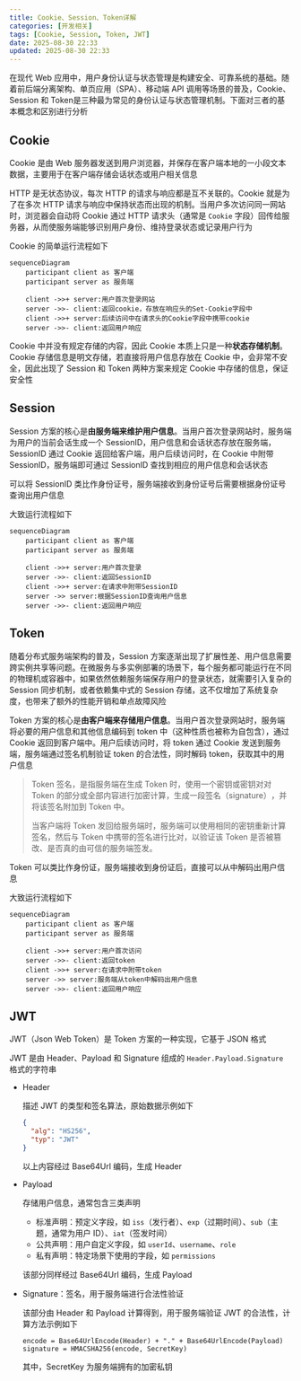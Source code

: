 ```yaml
---
title: Cookie、Session、Token详解
categories: [开发相关]
tags: [Cookie, Session, Token, JWT]
date: 2025-08-30 22:33
updated: 2025-08-30 22:33
---
```


在现代 Web 应用中，用户身份认证与状态管理是构建安全、可靠系统的基础。随着前后端分离架构、单页应用（SPA）、移动端 API 调用等场景的普及，​​Cookie、Session 和 Token​​ 是三种最为常见的身份认证与状态管理机制。下面对三者的基本概念和区别进行分析

## Cookie

Cookie​ 是由 ​​Web 服务器发送到用户浏览器​​，并保存在客户端本地的一小段​文本数据​，主要用于在​客户端存储会话状态或用户相关信息​​

HTTP 是无状态协议，每次 HTTP 的请求与响应都是互不关联的。Cookie 就是为了在多次 HTTP 请求与响应中保持状态而出现的机制。当用户多次访问同一网站时，浏览器会自动将 Cookie 通过 HTTP 请求头（通常是 `Cookie` 字段）​​回传给服务器​​，从而使服务端能够识别用户身份、维持登录状态或记录用户行为

Cookie 的简单运行流程如下

```mermaid
sequenceDiagram
    participant client as 客户端
    participant server as 服务端
    
    client ->>+ server:用户首次登录网站
    server ->>- client:返回cookie，存放在响应头的Set-Cookie字段中
    client ->>+ server:后续访问中在请求头的Cookie字段中携带cookie
    server ->>- client:返回用户响应
```

Cookie 中并没有规定存储的内容，因此 Cookie 本质上只是一种**状态存储机制**。Cookie 存储信息是明文存储，若直接将用户信息存放在 Cookie 中，会非常不安全，因此出现了 Session 和 Token 两种方案来规定 Cookie 中存储的信息，保证安全性

## Session

Session 方案的核心是**由服务端来维护用户信息**。当用户首次登录网站时，服务端为用户的当前会话生成一个 SessionID，用户信息和会话状态存放在服务端，SessionID 通过 Cookie 返回给客户端，用户后续访问时，在 Cookie 中附带 SessionID，服务端即可通过 SessionID 查找到相应的用户信息和会话状态

可以将 SessionID 类比作身份证号，服务端接收到身份证号后需要根据身份证号查询出用户信息

大致运行流程如下

```mermaid
sequenceDiagram
    participant client as 客户端
    participant server as 服务端
    
    client ->>+ server:用户首次登录
    server ->>- client:返回SessionID
    client ->>+ server:在请求中附带SessionID
    server ->> server:根据SessionID查询用户信息
    server ->>- client:返回用户响应
```

## Token

随着分布式服务端架构的普及，Session 方案逐渐出现了扩展性差、用户信息需要跨实例共享等问题。在微服务与多实例部署的场景下，每个服务都可能运行在不同的物理机或容器中，如果依然依赖服务端保存用户的登录状态，就需要引入复杂的 Session 同步机制，或者依赖集中式的 Session 存储，这不仅增加了系统复杂度，也带来了额外的性能开销和单点故障风险

Token 方案的核心是**由客户端来存储用户信息**。当用户首次登录网站时，服务端将必要的用户信息和其他信息编码到 token 中（这种性质也被称为自包含），通过 Cookie 返回到客户端中。用户后续访问时，将 token 通过 Cookie 发送到服务端，服务端通过签名机制验证 token 的合法性，同时解码 token，获取其中的用户信息

> Token 签名，是指服务端在生成 Token 时，使用一个密钥或密钥对​​对 Token 的部分或全部内容进行加密计算，生成一段​签名（signature）​​，并将该签名附加到 Token 中。
>
> 当客户端将 Token 发回给服务端时，服务端可以使用相同的密钥重新计算签名，然后与 Token 中携带的签名进行比对，以验证该 Token 是否被篡改、是否真的由可信的服务端签发。

Token 可以类比作身份证，服务端接收到身份证后，直接可以从中解码出用户信息

大致运行流程如下

```mermaid
sequenceDiagram
    participant client as 客户端
    participant server as 服务端
    
    client ->>+ server:用户首次访问
    server ->>- client:返回token
    client ->>+ server:在请求中附带token
    server ->> server:服务端从token中解码出用户信息
    server ->>- client:返回用户响应
```

## JWT

JWT（Json Web Token）是 Token 方案的一种实现，它基于 JSON 格式

JWT 是由 Header、Payload 和 Signature 组成的 `Header.Payload.Signature` 格式的字符串

- Header

    描述 JWT 的类型和签名算法，原始数据示例如下

    ```json
    { 
      "alg": "HS256", 
      "typ": "JWT"
    }
    ```

    以上内容经过 Base64Url 编码，生成 Header

- Payload

    存储用户信息，通常包含三类声明

    - 标准声明​​：预定义字段，如 `iss`（发行者）、`exp`（过期时间）、`sub`（主题，通常为用户 ID）、`iat`（签发时间）
    - 公共声明​​：用户自定义字段，如 `userId`、`username`、`role`
    - 私有声明​​：特定场景下使用的字段，如 `permissions`

    该部分同样经过 Base64Url 编码，生成 Payload

- Signature：签名，用于服务端进行合法性验证

    该部分由 Header 和 Payload 计算得到，用于服务端验证 JWT 的合法性，计算方法示例如下

    ```
    encode = Base64UrlEncode(Header) + "." + Base64UrlEncode(Payload)
    signature = HMACSHA256(encode, SecretKey)
    ```

    其中，SecretKey 为服务端拥有的加密私钥
